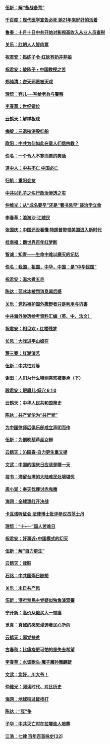 #### [伍新：解“备战备荒”](../pages/nsc993/n10773928.md?t=10102132) 

#### [千百度：现代医学宣告必死 她21年来好好的活着](../pages/nsc993/n10773703.md?t=10102132) 

#### [鲁泰：十月十日中共开始对影视高收入从业人员查税](../pages/nsc993/n10773444.md?t=10102132) 

#### [关乐：红朝人人皆肉票](../pages/nsc993/n10773429.md?t=10102132) 

#### [祝君安：捣练子令‧红妖有奶并非娘](../pages/nsc993/n10773412.md?t=10102132) 

#### [祝君安：破阵子 • 中国教授之苦](../pages/nsc993/n10772347.md?t=10102132) 

#### [郑纯清：逆天邪恶被天戏](../pages/nsc993/n10772339.md?t=10102132) 

#### [理悟：弃儿──写给老兵与警察](../pages/nsc993/n10772337.md?t=10102132) 

#### [李春草：世纪错位](../pages/nsc993/n10768198.md?t=10102132) 

#### [云鹤天：解样板戏](../pages/nsc993/n10768193.md?t=10102132) 

#### [梅绽：三退摧涛毁红船](../pages/nsc993/n10768163.md?t=10102132) 

#### [欧阳：中共为何如此在意人们信宗教？](../pages/nsc993/n10768144.md?t=10102132) 

#### [佚名：一个令人不寒而栗的笑话](../pages/nsc993/n10768061.md?t=10102132) 

#### [道中人：中共不亡 中国必亡](../pages/nsc993/n10768017.md?t=10102132) 

#### [归航：重阳会友](../pages/nsc993/n10767544.md?t=10102132) 

#### [中共以孔子之名行政治渗透之实](../pages/nsc993/n10767697.md?t=10102132) 

#### [仲维光：从“成名要早”还是“著书忌早”谈治学立命](../pages/nsc993/n10767650.md?t=10102132) 

#### [李春草：浪淘沙‧江贼民](../pages/nsc993/n10767480.md?t=10102132) 

#### [张国庆：中国还没看懂 特朗普带领美国进入新时代](../pages/nsc993/n10764224.md?t=10102132) 

#### [桂南福：霸世界百年红梦断](../pages/nsc993/n10762380.md?t=10102132) 

#### [智诚：知青——生命中难以磨灭的记忆](../pages/nsc993/n10762372.md?t=10102132) 

#### [佚名：我国，祖国，中华，中国：是“中华民国”](../pages/nsc993/n10762366.md?t=10102132) 

#### [祝君安：温水煮五毛](../pages/nsc993/n10762362.md?t=10102132) 

#### [陈达：范冰冰被罚消息闻后感](../pages/nsc993/n10760142.md?t=10102132) 

#### [关乐：党妈袒护国外撒野者只是利用与坑害](../pages/nsc993/n10760019.md?t=10102132) 

#### [中共海外渗透参考资料汇编（英、中、法文）](../pages/nsc993/n10756055.md?t=10102132) 

#### [祝君安：相见欢  •  红楼残梦](../pages/nsc993/n10757542.md?t=10102132) 

#### [长风：大戏进平山姆在](../pages/nsc993/n10757155.md?t=10102132) 

#### [蒋三秦：红潮演艺](../pages/nsc993/n10756736.md?t=10102132) 

#### [伍新：中共怕对等](../pages/nsc993/n10754812.md?t=10102132) 

#### [谢田：人们为什么特别喜欢被奉承（下）](../pages/nsc993/n10755072.md?t=10102132) 

#### [祋君安：眼眉儿‧妖穴 6 1 0](../pages/nsc993/n10754802.md?t=10102132) 

#### [云鹤天：中华人民共和国简史](../pages/nsc993/n10753546.md?t=10102132) 

#### [陈达：共产党沦为“共尸党”](../pages/nsc993/n10753506.md?t=10102132) 

#### [为中国律师后俱乐部成立声明而作](../pages/nsc993/n10753359.md?t=10102132) 

#### [伍新：为倒吹葫芦丝女辩](../pages/nsc993/n10753300.md?t=10102132) 

#### [云鹤天：沁园春‧自力更生重又提](../pages/nsc993/n10752681.md?t=10102132) 

#### [文武：中国的国庆日应该是哪一天](../pages/nsc993/n10752564.md?t=10102132) 

#### [投书：滞留台湾的大陆难民处境堪忧](../pages/nsc993/n10751122.md?t=10102132) 

#### [周小棠：奉天伐罪讨赤鬼檄](../pages/nsc993/n10749279.md?t=10102132) 

#### [海网：全球漂红开决战](../pages/nsc993/n10747774.md?t=10102132) 

#### [卡瓦诺听证会 法律博士批评参议员范士丹](../pages/nsc993/n10748504.md?t=10102132) 

#### [理悟：“十•一”国人苦难日](../pages/nsc993/n10747763.md?t=10102132) 

#### [祝君安：好事近•中国模式的幻灭](../pages/nsc993/n10747755.md?t=10102132) 

#### [伍新：解“自力更生”](../pages/nsc993/n10747744.md?t=10102132) 

#### [云鹤天：栽赃](../pages/nsc993/n10747735.md?t=10102132) 

#### [石铭：中共国殇日随想](../pages/nsc993/n10747202.md?t=10102132) 

#### [关乐：末日共产风](../pages/nsc993/n10745398.md?t=10102132) 

#### [伍新：港府禁民主党疑似独角演双簧](../pages/nsc993/n10745393.md?t=10102132) 

#### [宁开新：高价从俄买入一带瘟](../pages/nsc993/n10745381.md?t=10102132) 

#### [觅真：真诚的感恩浸透著民心所向](../pages/nsc993/n10746220.md?t=10102132) 

#### [云鹤天：邪党扶贫](../pages/nsc993/n10745370.md?t=10102132) 

#### [古春秋：比瘟疫更可怕的是失去希望](../pages/nsc993/n10745352.md?t=10102132) 

#### [李春草：水调歌头‧魔子魔孙舞翩跹](../pages/nsc993/n10744963.md?t=10102132) 

#### [文武：您好，川大爷！](../pages/nsc993/n10739572.md?t=10102132) 

#### [仲维光：阅读时代、对比历史](../pages/nsc993/n10744494.md?t=10102132) 

#### [海网：地球街过鼠找打](../pages/nsc993/n10741404.md?t=10102132) 

#### [陈达：“豆”争](../pages/nsc993/n10741375.md?t=10102132) 

#### [子华：中共灭亡时在拉哪些人陪葬](../pages/nsc993/n10741320.md?t=10102132) 

#### [江浩：七律 百年百首咏史[32]](../pages/nsc993/n10741179.md?t=10102132) 

